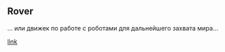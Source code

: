 ## Rover
... или движек по работе с роботами для дальнейшего захвата мира...

[link](https://github.com/darvik80/rover-cpp)

